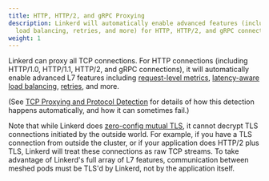 ```yaml
---
title: HTTP, HTTP/2, and gRPC Proxying
description: Linkerd will automatically enable advanced features (including metrics,
  load balancing, retries, and more) for HTTP, HTTP/2, and gRPC connections.
weight: 1
---
```


Linkerd can proxy all TCP connections. For HTTP connections (including HTTP/1.0,
HTTP/1.1, HTTP/2, and gRPC connections), it will automatically enable advanced
L7 features including [request-level metrics](../telemetry/), [latency-aware
load balancing](../load-balancing/), [retries](../retries-and-timeouts/), and
more.

(See [TCP Proxying and Protocol Detection](../protocol-detection/) for details of
how this detection happens automatically, and how it can sometimes fail.)

Note that while Linkerd does [zero-config mutual TLS](../automatic-mtls/), it
cannot decrypt TLS connections initiated by the outside world. For example, if
you have a TLS connection from outside the cluster, or if your application does
HTTP/2 plus TLS, Linkerd will treat these connections as raw TCP streams. To
take advantage of Linkerd's full array of L7 features, communication between
meshed pods must be TLS'd by Linkerd, not by the application itself.
